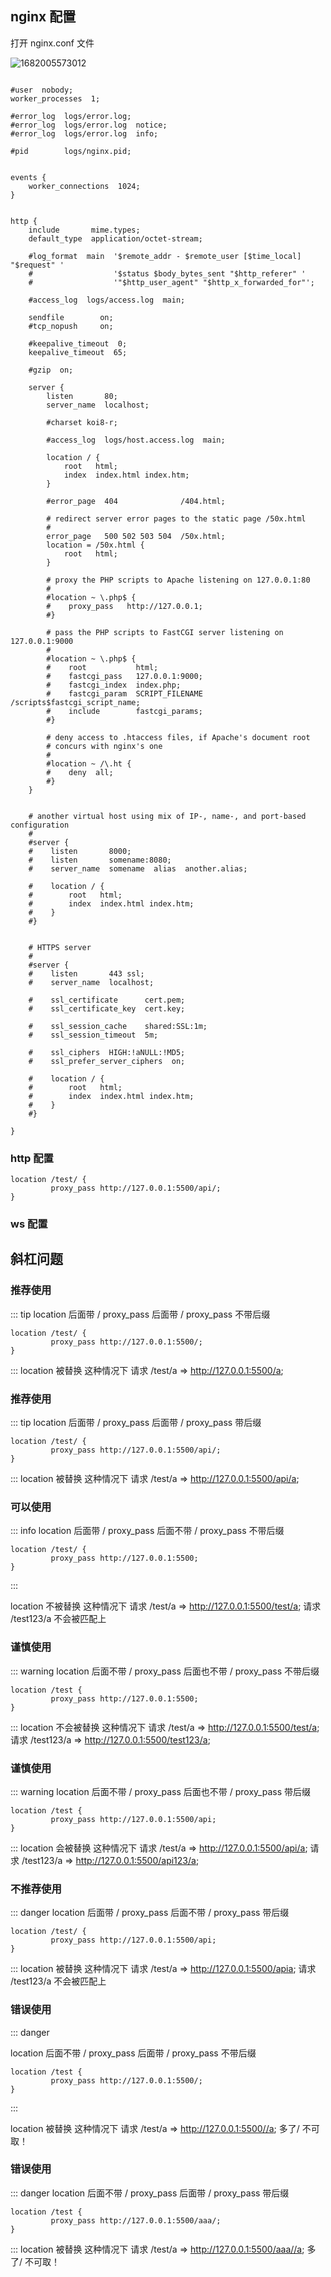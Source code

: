 ## nginx 配置

打开 nginx.conf 文件

![1682005573012](image/02.配置/1682005573012.png)
``` nginx

#user  nobody;
worker_processes  1;

#error_log  logs/error.log;
#error_log  logs/error.log  notice;
#error_log  logs/error.log  info;

#pid        logs/nginx.pid;


events {
    worker_connections  1024;
}


http {
    include       mime.types;
    default_type  application/octet-stream;

    #log_format  main  '$remote_addr - $remote_user [$time_local] "$request" '
    #                  '$status $body_bytes_sent "$http_referer" '
    #                  '"$http_user_agent" "$http_x_forwarded_for"';

    #access_log  logs/access.log  main;

    sendfile        on;
    #tcp_nopush     on;

    #keepalive_timeout  0;
    keepalive_timeout  65;

    #gzip  on;

    server {
        listen       80;
        server_name  localhost;

        #charset koi8-r;

        #access_log  logs/host.access.log  main;

        location / {
            root   html;
            index  index.html index.htm;
        }

        #error_page  404              /404.html;

        # redirect server error pages to the static page /50x.html
        #
        error_page   500 502 503 504  /50x.html;
        location = /50x.html {
            root   html;
        }

        # proxy the PHP scripts to Apache listening on 127.0.0.1:80
        #
        #location ~ \.php$ {
        #    proxy_pass   http://127.0.0.1;
        #}

        # pass the PHP scripts to FastCGI server listening on 127.0.0.1:9000
        #
        #location ~ \.php$ {
        #    root           html;
        #    fastcgi_pass   127.0.0.1:9000;
        #    fastcgi_index  index.php;
        #    fastcgi_param  SCRIPT_FILENAME  /scripts$fastcgi_script_name;
        #    include        fastcgi_params;
        #}

        # deny access to .htaccess files, if Apache's document root
        # concurs with nginx's one
        #
        #location ~ /\.ht {
        #    deny  all;
        #}
    }


    # another virtual host using mix of IP-, name-, and port-based configuration
    #
    #server {
    #    listen       8000;
    #    listen       somename:8080;
    #    server_name  somename  alias  another.alias;

    #    location / {
    #        root   html;
    #        index  index.html index.htm;
    #    }
    #}


    # HTTPS server
    #
    #server {
    #    listen       443 ssl;
    #    server_name  localhost;

    #    ssl_certificate      cert.pem;
    #    ssl_certificate_key  cert.key;

    #    ssl_session_cache    shared:SSL:1m;
    #    ssl_session_timeout  5m;

    #    ssl_ciphers  HIGH:!aNULL:!MD5;
    #    ssl_prefer_server_ciphers  on;

    #    location / {
    #        root   html;
    #        index  index.html index.htm;
    #    }
    #}

}
```

### http 配置

``` nginx
location /test/ {
         proxy_pass http://127.0.0.1:5500/api/;
}
```

### ws 配置

## 斜杠问题

### 推荐使用

::: tip location 后面带 / proxy_pass 后面带 / proxy_pass 不带后缀

``` nginx
location /test/ {
         proxy_pass http://127.0.0.1:5500/;
}
```

:::
location 被替换
这种情况下 请求 /test/a => http://127.0.0.1:5500/a;

### 推荐使用

::: tip location 后面带 / proxy_pass 后面带 / proxy_pass 带后缀

``` nginx
location /test/ {
         proxy_pass http://127.0.0.1:5500/api/;
}
```

:::
location 被替换
这种情况下 请求 /test/a => http://127.0.0.1:5500/api/a;

### 可以使用

::: info location 后面带 / proxy_pass 后面不带 / proxy_pass 不带后缀

``` nginx
location /test/ {
         proxy_pass http://127.0.0.1:5500;
}
```

:::

location 不被替换
这种情况下 请求 /test/a => http://127.0.0.1:5500/test/a;
请求 /test123/a 不会被匹配上

### 谨慎使用

::: warning location 后面不带 / proxy_pass 后面也不带 / proxy_pass 不带后缀

``` nginx
location /test {
         proxy_pass http://127.0.0.1:5500;
}
```

:::
location 不会被替换
这种情况下 请求 /test/a => http://127.0.0.1:5500/test/a;
请求 /test123/a => http://127.0.0.1:5500/test123/a;

### 谨慎使用

::: warning location 后面不带 / proxy_pass 后面也不带 / proxy_pass 带后缀

``` nginx
location /test {
         proxy_pass http://127.0.0.1:5500/api;
}
```

:::
location 会被替换
这种情况下 请求 /test/a => http://127.0.0.1:5500/api/a;
请求 /test123/a => http://127.0.0.1:5500/api123/a;

### 不推荐使用

::: danger location 后面带 / proxy_pass 后面不带 / proxy_pass 带后缀

``` nginx
location /test/ {
         proxy_pass http://127.0.0.1:5500/api;
}
```

:::
location 被替换
这种情况下 请求 /test/a => http://127.0.0.1:5500/apia;
请求 /test123/a 不会被匹配上

### 错误使用

::: danger

location 后面不带 /
proxy_pass 后面带 /
proxy_pass 不带后缀

``` nginx
location /test {
         proxy_pass http://127.0.0.1:5500/;
}
```

:::

location 被替换
这种情况下 请求 /test/a => http://127.0.0.1:5500//a;
多了/ 不可取！

### 错误使用

::: danger
location 后面不带 /
proxy_pass 后面带 /
proxy_pass 带后缀

``` nginx
location /test {
         proxy_pass http://127.0.0.1:5500/aaa/;
}
```

:::
location 被替换 这种情况下 请求 /test/a => http://127.0.0.1:5500/aaa//a;
多了/ 不可取！
